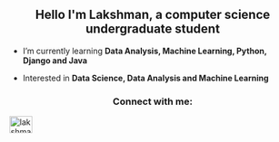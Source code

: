 <h2 align="center">Hello I'm Lakshman, a computer science undergraduate student</h2>

- I’m currently learning **Data Analysis, Machine Learning, Python, Django and Java**

- Interested in **Data Science, Data Analysis and Machine Learning**

<h3 align="center">Connect with me:</h3>
<p align="left">
<a href="https://www.linkedin.com/in/lakshman-vijayaditya-pentyala-b61346288/" target="blank"><img align="center" src="https://raw.githubusercontent.com/rahuldkjain/github-profile-readme-generator/master/src/images/icons/Social/linked-in-alt.svg" alt="lakshman vijayaditya pentyala" height="30" width="40" /></a>
</p>
